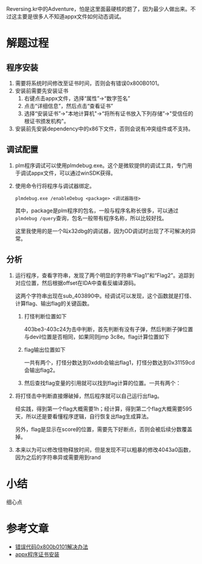 Reversing.kr中的Adventure，怕是这里面最硬核的题了，因为最少人做出来。不过这主要是很多人不知道appx文件如何动态调试。

# 解题过程

## 程序安装

1. 需要将系统时间修改至证书时间，否则会有错误0x800B0101。
2. 安装前需要先安装证书
   1. 右键点击appx文件，选择“属性”->“数字签名”
   2. 点击“详细信息”，然后点击“查看证书”
   3. 选择“安装证书”->"本地计算机"->“将所有证书放入下列存储”->"受信任的根证书颁发机构"。
3. 安装前先安装dependency中的x86下文件，否则会说有冲突组件或不支持。

## 调试配置

1. plm程序调试可以使用plmdebug.exe。这个是微软提供的调试工具，专门用于调试appx文件，可以通过winSDK获得。

2. 使用命令行将程序与调试器绑定。

   ```plmdebug.exe /enableDebug <package> <调试器路径>```

   其中，package是plm程序的包名，一般与程序名称长很多，可以通过```plmdebug /query```查询，包名一般带有程序名称，所以比较好找。

   这里我使用的是一个叫x32dbg的调试器，因为OD调试时出现了不可解决的异常。

## 分析

1. 运行程序，查看字符串，发现了两个明显的字符串“Flag1”和“Flag2”。追踪到对应位置，然后根据offset在IDA中查看反编译源码。

   这两个字符串出现在sub_403890中。经调试可以发现，这个函数就是打怪、计算flag、输出flag的关键函数。

   1. 打怪判断位置如下

      403be3-403c24为击中判断，首先判断有没有子弹，然后判断子弹位置与devil位置是否相同，如果同则jmp 3c8e。flag计算位置如下

   2. flag输出位置如下

      一共有两个，打怪分数达到0xddb会输出flag1，打怪分数达到0x31159cd会输出flag2。

   3. 然后查找flag变量的引用就可以找到flag计算的位置。一共有两个：

2. 将打怪击中判断直接爆破掉，然后程序就可以自己运行出flag。

   经实践，得到第一个flag大概需要1h；经计算，得到第二个flag大概需要595天，所以还是要看懂程序逻辑，自行恢复出flag生成算法。

   另外，flag是显示在score的位置，需要先下好断点，否则会被后续分数覆盖掉。

3. 本来以为可以修改怪物释放时间，但是发现不可以粗暴的修改4043a0函数，因为之后的字符串异或需要用到rand

# 小结

细心点

# 参考文章

* [错误代码0x800b0101解决办法](http://www.uqidong.com/wtjd/2767.html)
* [appx程序证书安装](http://blog.sina.com.cn/s/blog_5f2ed5cb0101ce3u.html)